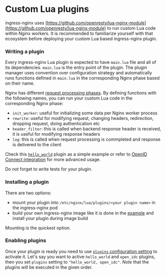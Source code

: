 # Custom Lua plugins

ingress-nginx uses [https://github.com/openresty/lua-nginx-module](https://github.com/openresty/lua-nginx-module) to run custom Lua code
within Nginx workers. It is recommended to familiarize yourself with that ecosystem before deploying your custom Lua based ingress-nginx plugin.

### Writing a plugin

Every ingress-nginx Lua plugin is expected to have `main.lua` file and all of its dependencies.
`main.lua` is the entry point of the plugin. The plugin manager uses convention over configuration
strategy and automatically runs functions defined in `main.lua` in the corresponding Nginx phase based on their name.

Nginx has different [request processing phases](http://nginx.org/en/docs/dev/development_guide.html#http_phases).
By defining functions with the following names, you can run your custom Lua code in the corresponding Nginx phase:

 - `init_worker`: useful for initializing some data per Nginx worker process
 - `rewrite`: useful for modifying request, changing headers, redirection, dropping request, doing authentication etc
 - `header_filter`: this is called when backend response header is received, it is useful for modifying response headers
 - `log`: this is called when request processing is commpleted and response is delivered to the client

Check this [`hello_world`](https://github.com/kubernetes/ingress-nginx/tree/master/rootfs/etc/nginx/lua/plugins/hello_world) plugin as a simple example or refer to [OpenID Connect integration](https://github.com/ElvinEfendi/ingress-nginx-openidc/tree/master/rootfs/etc/nginx/lua/plugins/openidc) for more advanced usage.

Do not forget to write tests for your plugin.

### Installing a plugin

There are two options:

  - mount your plugin into `/etc/nginx/lua/plugins/<your plugin name>` in the ingress-nginx pod
  - build your own ingress-nginx image like it is done in the [example](https://github.com/ElvinEfendi/ingress-nginx-openidc/tree/master/rootfs/etc/nginx/lua/plugins/openidc) and install your plugin during image build

Mounting is the quickest option.

### Enabling plugins

Once your plugin is ready you need to use [`plugins` configuration setting](https://kubernetes.github.io/ingress-nginx/user-guide/nginx-configuration/configmap/#plugins) to activate it. Let's say you want to active `hello_world` and `open_idc` plugins, then you set `plugins` setting to `"hello_world, open_idc"`. _Note_ that the plugins will be executed in the given order.
